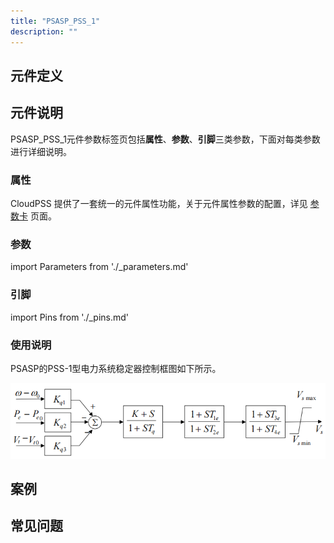 ```yaml
---
title: "PSASP_PSS_1"
description: ""
---
```


## 元件定义

## 元件说明

PSASP\_PSS\_1元件参数标签页包括**属性**、**参数**、**引脚**三类参数，下面对每类参数进行详细说明。

### 属性

CloudPSS 提供了一套统一的元件属性功能，关于元件属性参数的配置，详见 [参数卡](docs/documents/software/10-xstudio/20-simstudio/40-workbench/20-function-zone/30-design-tab/30-param-panel/index.md) 页面。

### 参数

import Parameters from './_parameters.md'

<Parameters/>

### 引脚

import Pins from './_pins.md'

<Pins/>

### 使用说明
PSASP的PSS-1型电力系统稳定器控制框图如下所示。

![等效图](./PSASP_PSS_1.png)

## 案例

## 常见问题


